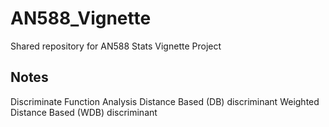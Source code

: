# AN588_Vignette
Shared repository for AN588 Stats Vignette Project
## Notes
Discriminate Function Analysis
Distance Based (DB) discriminant 
Weighted Distance Based (WDB) discriminant 
